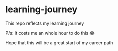 # learning-journey
This repo reflects my learning journey

P/s: It costs me an whole hour to do this 😂

Hope that this will be a great start of my career path
